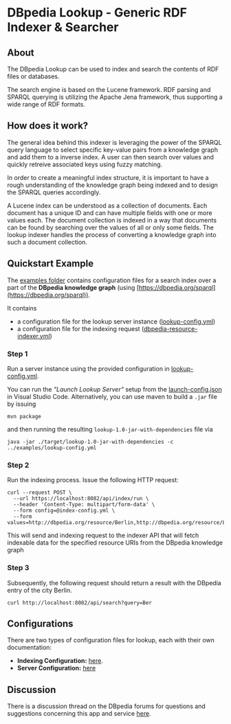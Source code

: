 # DBpedia Lookup - Generic RDF Indexer & Searcher

## About

The DBpedia Lookup can be used to index and search the contents of RDF files or databases. 

The search engine is based on the Lucene framework. RDF parsing and SPARQL querying is utilizing the Apache Jena framework, thus supporting a wide range of RDF formats.

## How does it work?

The general idea behind this indexer is leveraging the power of the SPARQL query language to select specific key-value pairs from a knowledge graph and add them to a inverse index. A user can then search over values and quickly retreive associated keys using fuzzy matching.

In order to create a meaningful index structure, it is important to have a rough understanding of the knowledge graph being indexed and to design the SPARQL queries accordingly.

A Lucene index can be understood as a collection of documents. Each document has a unique ID and can have multiple fields with one or more values each. The document collection is indexed in a way that documents can be found by searching over the values of all or only some fields. The lookup indexer handles the process of converting a knowledge graph into such a document collection.

## Quickstart Example

The [examples folder](../examples/) contains configuration files for a search index over a part of the **DBpedia knowledge graph** (using [https://dbpedia.org/sparql](https://dbpedia.org/sparql)). 

It contains 

* a configuration file for the lookup server instance ([lookup-config.yml](../examples/lookup-config.yml)) 
* a configuration file for the indexing request ([dbpedia-resource-indexer.yml](../examples/indexing/dbpedia-resource-indexer.yml))

### Step 1
Run a server instance using the provided configuration in [lookup-config.yml](../examples/lookup-config.yml).

You can run the *"Launch Lookup Server"* setup from the [launch-config.json](../.vscode/launch.json) in Visual Studio Code.
Alternatively, you can use maven to build a `.jar` file by issuing

```
mvn package
```
and then running the resulting `lookup-1.0-jar-with-dependencies` file via
```
java -jar ./target/lookup-1.0-jar-with-dependencies -c ../examples/lookup-config.yml
```

### Step 2

Run the indexing process. Issue the following HTTP request:

```
curl --request POST \
  --url https://localhost:8082/api/index/run \
  --header 'Content-Type: multipart/form-data' \
  --form config=@index-config.yml \
  --form values=http://dbpedia.org/resource/Berlin,http://dbpedia.org/resource/Leipzig,http://dbpedia.org/resource/Hamburg
```

This will send and indexing request to the indexer API that will fetch indexable data for the specified resource URIs from the DBpedia knowledge graph

### Step 3

Subsequently, the following request should return a result with the DBpedia entry of the city Berlin.

```
curl http://localhost:8082/api/search?query=Ber
```

## Configurations

There are two types of configuration files for lookup, each with their own documentation: 

* **Indexing Configuration:** [here](./doc/indexing.md).
* **Server Configuration:** [here](./doc/server.md)

## Discussion

There is a discussion thread on the DBpedia forums for questions and suggestions concerning this app and service [here](https://forum.dbpedia.org/t/new-dbpedia-lookup-application/607).
